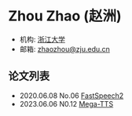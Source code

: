 # Zhou Zhao (赵洲)

- 机构: [浙江大学](../Institutions/ZJU_浙江大学.md)
- 邮箱: zhaozhou@zju.edu.cn

## 论文列表

- 2020.06.08 No.06 [FastSpeech2](../Models/TTS2_Acoustic/2020.06.08_FastSpeech2.md)
- 2023.06.06 N0.12 [Mega-TTS](../Models/Speech_LLM/2023.06.06_Mega-TTS.md)